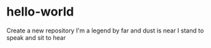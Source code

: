 # hello-world
Create a new repository
I'm a legend by far and dust is near
I stand to speak and sit to hear
